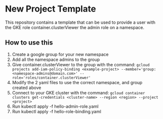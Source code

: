 # New Project Template

This repository contains a template that can be used to provide a user 
with the GKE role container.clusterViewer the admin role on a namespace.

## How to use this 

1. Create a google group for your new namespace
2. Add all the namespace admins to the group
3. Give container.clusterViewer to the group with the command:
    `gcloud projects add-iam-policy-binding <example-project> --member='group:<namespace-admins@domain.com>' --role='roles/container.clusterViewer'`
4. Modify the 2 yaml files to use the correct namespace, and group created above
5. Connect to your GKE cluster with the command:
    `gcloud container clusters get-credentials <cluster-name> --region <region> --project <project>`
6. Run kubectl apply -f hello-admin-role.yaml
7. Run kubectl apply -f hello-role-binding.yaml